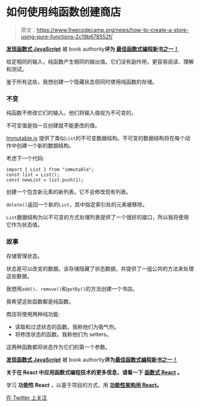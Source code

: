 # 如何使用纯函数创建商店

> 原文：<https://www.freecodecamp.org/news/how-to-create-a-store-using-pure-functions-2c19b678552f/>

[****发现函数式 JavaScript****](https://read.amazon.com/kp/embed?asin=B07PBQJYYG&preview=newtab&linkCode=kpe&ref_=cm_sw_r_kb_dp_cm5KCbE5BDJGE) 被 book authority****评为 [****最佳函数式编程新书之一！****](https://bookauthority.org/books/new-functional-programming-books?t=7p46zt&s=award&book=1095338781)****

给定相同的输入，纯函数产生相同的输出值。它们没有副作用，更容易阅读、理解和测试。

鉴于所有这些，我想创建一个隐藏状态但同时使用纯函数的存储。

### 不变

纯函数不修改它们的输入。他们将输入值视为不可变的。

不可变值是指一旦创建就不能更改的值。

[Immutable.js](https://facebook.github.io/immutable-js/) 提供了类似`List`的不可变数据结构。不可变的数据结构将在每个动作中创建一个新的数据结构。

考虑下一个代码:

```
import { List } from "immutable";
const list = List();
const newList = list.push(1);
```

创建一个包含新元素的新列表。它不会修改现有列表。

`delete()`返回一个新的`List`，其中指定索引处的元素被移除。

`List`数据结构为以不可变的方式处理列表提供了一个很好的接口，所以我将使用它作为状态值。

### 故事

存储管理状态。

状态是可以改变的数据。该存储隐藏了状态数据，并提供了一组公共的方法来处理这些数据。

我想用`add()`、`remove()`和`getBy()`的方法创建一个书店。

我希望这些函数都是纯函数。

商店将使用两种纯功能:

*   读取和过滤状态的函数。我称他们为吸气剂。
*   将修改状态的函数。我称他们为 setters。

这两种函数都将状态作为它们的第一个参数。

[****发现函数式 JavaScript****](https://read.amazon.com/kp/embed?asin=B07PBQJYYG&preview=newtab&linkCode=kpe&ref_=cm_sw_r_kb_dp_cm5KCbE5BDJGE&source=post_page---------------------------) 被 book authority****评为[****最佳函数式编程新书之一！****](https://bookauthority.org/books/new-functional-programming-books?t=7p46zt&s=award&book=1095338781&source=post_page---------------------------)****

****关于在 React 中应用函数式编程技术的更多信息，请看一下**** [****函数式 React****](https://read.amazon.com/kp/embed?asin=B07S1NLFTS&preview=newtab&linkCode=kpe&ref_=cm_sw_r_kb_dp_Pko5CbA30383Y) ****。****

学习 ****功能性 React**** ，以基于项目的方式，用 [****功能性架构用 React****](https://read.amazon.com/kp/embed?asin=B0846NRJYR&preview=newtab&linkCode=kpe&ref_=cm_sw_r_kb_dp_o.hlEbDD02JB2)****。****

[在 Twitter 上关注](https://twitter.com/cristi_salcescu)